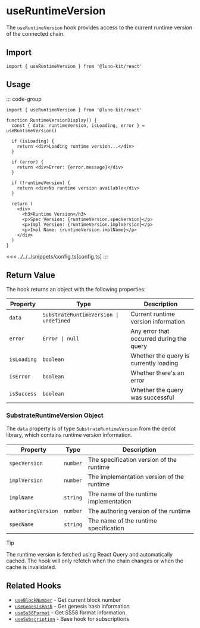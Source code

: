 # useRuntimeVersion

The `useRuntimeVersion` hook provides access to the current runtime version of the connected chain.

## Import

```tsx
import { useRuntimeVersion } from '@luno-kit/react'
```

## Usage

::: code-group
```tsx [index.tsx]
import { useRuntimeVersion } from '@luno-kit/react'

function RuntimeVersionDisplay() {
  const { data: runtimeVersion, isLoading, error } = useRuntimeVersion()
  
  if (isLoading) {
    return <div>Loading runtime version...</div>
  }
  
  if (error) {
    return <div>Error: {error.message}</div>
  }
  
  if (!runtimeVersion) {
    return <div>No runtime version available</div>
  }
  
  return (
    <div>
      <h3>Runtime Version</h3>
      <p>Spec Version: {runtimeVersion.specVersion}</p>
      <p>Impl Version: {runtimeVersion.implVersion}</p>
      <p>Impl Name: {runtimeVersion.implName}</p>
    </div>
  )
}
```
<<< ../../../snippets/config.ts[config.ts]
:::

## Return Value

The hook returns an object with the following properties:

| Property | Type | Description |
|----------|------|-------------|
| `data` | `SubstrateRuntimeVersion \| undefined` | Current runtime version information |
| `error` | `Error \| null` | Any error that occurred during the query |
| `isLoading` | `boolean` | Whether the query is currently loading |
| `isError` | `boolean` | Whether there's an error |
| `isSuccess` | `boolean` | Whether the query was successful |

### SubstrateRuntimeVersion Object

The `data` property is of type `SubstrateRuntimeVersion` from the dedot library, which contains runtime version information.

| Property | Type | Description |
|----------|------|-------------|
| `specVersion` | `number` | The specification version of the runtime |
| `implVersion` | `number` | The implementation version of the runtime |
| `implName` | `string` | The name of the runtime implementation |
| `authoringVersion` | `number` | The authoring version of the runtime |
| `specName` | `string` | The name of the runtime specification |

> [!TIP]
> The runtime version is fetched using React Query and automatically cached. The hook will only refetch when the chain changes or when the cache is invalidated.

## Related Hooks

- [`useBlockNumber`](/hooks/data/use-block-number) - Get current block number
- [`useGenesisHash`](/hooks/data/use-genesis-hash) - Get genesis hash information
- [`useSs58Format`](/hooks/data/use-ss58-format) - Get SS58 format information
- [`useSubscription`](/hooks/data/use-subscription) - Base hook for subscriptions
